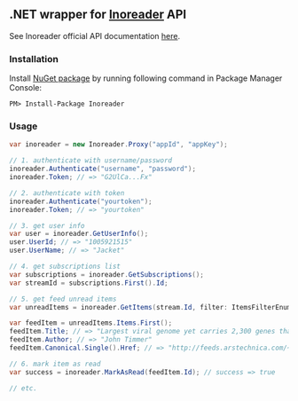 ## .NET wrapper for [Inoreader](http://inoreader.com) API 

See Inoreader official API documentation [here](http://www.inoreader.com/developers).

### Installation

Install [NuGet package](http://www.nuget.org/packages/Inoreader) by running following command in Package Manager Console:
```
PM> Install-Package Inoreader
```

### Usage

```c#
var inoreader = new Inoreader.Proxy("appId", "appKey");

// 1. authenticate with username/password
inoreader.Authenticate("username", "password");
inoreader.Token; // => "G2UlCa...Fx"

// 2. authenticate with token
inoreader.Authenticate("yourtoken");
inoreader.Token; // => "yourtoken"

// 3. get user info
var user = inoreader.GetUserInfo();
user.UserId; // => "1005921515"
user.UserName; // => "Jacket"

// 4. get subscriptions list
var subscriptions = inoreader.GetSubscriptions();
var streamId = subscriptions.First().Id;

// 5. get feed unread items
var unreadItems = inoreader.GetItems(stream.Id, filter: ItemsFilterEnum.OnlyUnread, count: 1);

var feedItem = unreadItems.Items.First();
feedItem.Title; // => "Largest viral genome yet carries 2,300 genes that are new to biology"
feedItem.Author; // => "John Timmer"
feedItem.Canonical.Single().Href; // => "http://feeds.arstechnica.com/~r/arstechnica/science/~3/JvoygbfT84Y/story01.htm"

// 6. mark item as read
var success = inoreader.MarkAsRead(feedItem.Id); // success => true

// etc.
```
